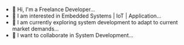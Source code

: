 - 👋 Hi, I'm a Freelance Developer...
- 👀 I am interested in Embedded Systems | IoT | Application...
- 🌱 I am currently exploring system development to adapt to current market demands...
- 💞️ I want to collaborate in System Development...
